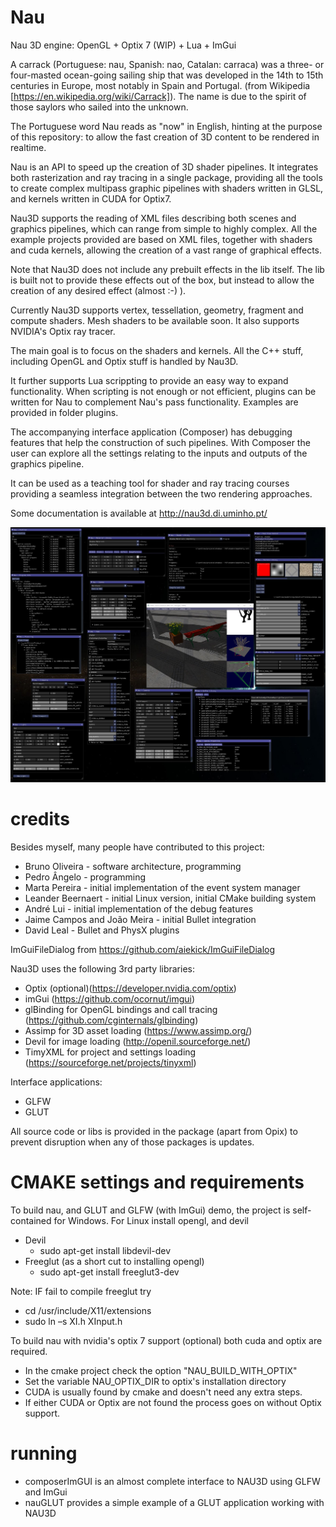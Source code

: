 Nau
===

Nau 3D engine: OpenGL + Optix 7 (WIP) + Lua + ImGui 

A carrack (Portuguese: nau, Spanish: nao, Catalan: carraca) was a three- or four-masted ocean-going sailing ship that was developed in the 14th to 15th centuries in Europe, most notably in Spain and Portugal. (from Wikipedia [https://en.wikipedia.org/wiki/Carrack]). The name is due to the spirit of those saylors who sailed into the unknown.

The Portuguese word Nau reads as "now" in English, hinting at the purpose of this repository: to allow the fast creation of 3D content to be rendered in realtime.

Nau is an API to speed up the creation of 3D shader pipelines. It integrates both rasterization and ray tracing in a single package, providing all the tools to create complex multipass graphic pipelines with shaders written in GLSL, and kernels written in CUDA for Optix7. 

Nau3D supports the reading of XML files describing both scenes and graphics pipelines, which can range from simple to highly complex. All the example projects provided are based on XML files, together with shaders and cuda kernels, allowing the creation of a vast range of graphical effects.

Note that Nau3D does not include any prebuilt effects in the lib itself. The lib is built not to provide these effects out of the box, but instead to allow the creation of any desired effect (almost :-) ). 

Currently Nau3D supports vertex, tessellation, geometry, fragment and compute shaders. Mesh shaders to be available soon. It also supports NVIDIA's Optix ray tracer.

The main goal is to focus on the shaders and kernels. All the C++ stuff, including OpenGL and Optix stuff is handled by Nau3D. 

It further supports Lua scrippting to provide an easy way to expand functionality. When scripting is not enough or not efficient, plugins can be written for Nau to complement Nau's pass functionality. Examples are provided in folder plugins.

The accompanying interface application (Composer) has debugging features that help the construction of such pipelines. With Composer the user can explore all the settings relating to the inputs and outputs of the graphics pipeline.

It can be used as a teaching tool for shader and ray tracing courses providing a seamless integration between the two rendering approaches.

Some documentation is available at http://nau3d.di.uminho.pt/

![Composer](screenshots/all_windows.png)

# credits

Besides myself, many people have contributed to this project:

* Bruno Oliveira - software architecture, programming
* Pedro Ângelo - programming
* Marta Pereira - initial implementation of the event system manager
* Leander Beernaert - initial Linux version, initial CMake building system
* André Lui - initial implementation of the debug features 
* Jaime Campos and João Meira - initial Bullet integration
* David Leal - Bullet and PhysX plugins


ImGuiFileDialog from https://github.com/aiekick/ImGuiFileDialog

Nau3D uses the following 3rd party libraries:

* Optix (optional)(https://developer.nvidia.com/optix)
* imGui (https://github.com/ocornut/imgui)
* glBinding for OpenGL bindings and call tracing (https://github.com/cginternals/glbinding)
* Assimp for 3D asset loading (https://www.assimp.org/)
* Devil for image loading (http://openil.sourceforge.net/)
* TimyXML for project and settings loading (https://sourceforge.net/projects/tinyxml)

Interface applications:

* GLFW
* GLUT

All source code or libs is provided in the package (apart from Opix) to prevent disruption when any of those packages is updates.

# CMAKE settings and requirements

To build nau, and GLUT and GLFW (with ImGui) demo, 
the project is self-contained for Windows. For Linux install opengl, and devil
* Devil 
	* sudo apt-get install libdevil-dev
* Freeglut (as a short cut to installing opengl)
	* sudo apt-get install freeglut3-dev
	
Note: IF fail to compile freeglut try
* cd /usr/include/X11/extensions
* sudo ln –s XI.h XInput.h

To build nau with nvidia's optix 7 support (optional) both cuda and optix are required.

* In the cmake project check the option "NAU_BUILD_WITH_OPTIX"
* Set the variable NAU_OPTIX_DIR to optix's installation directory
* CUDA is usually found by cmake and doesn't need any extra steps.
* If either CUDA or Optix are not found the process goes on without Optix support.		


# running

* composerImGUI is an almost complete interface to NAU3D using GLFW and ImGui
* nauGLUT provides a simple example of a GLUT application working with NAU3D
